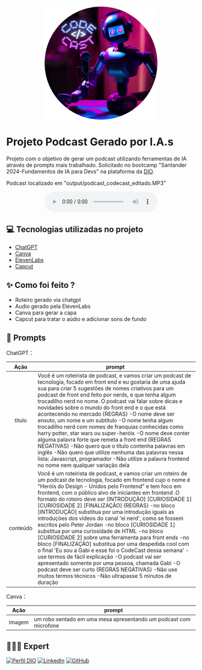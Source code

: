 <p align="center">
<img 
    src="./assets/CodeCast-cover.png"
    width="300"
/>
</p>

</p>

# Projeto Podcast Gerado por I.A.s

Projeto com o objetivo de gerar um podcast utilizando ferramentas de IA através de prompts mais trabalhado. Solicitado no bootcamp "Santander 2024-Fundamentos de IA para Devs" na plataforma da [DIO](https://dio.me).

Podcast localizado em "output/podcast_codecast_editado.MP3"

<div align="center">
    <audio src="output/podcast_codecast_editado.MP3" controls title="Podcast editado"></audio>
</div>


## 💻 Tecnologias utilizadas no projeto

- [ChatGPT](https://chat.openai.com/) 
- [Canva](https://www.canva.com)
- [ElevenLabs](https://beta.elevenlabs.io/)
- [Capcut](https://www.capcut.com/pt-br/)

## ✨ Como foi feito ?

- Roteiro gerado via chatgpt
- Audio gerado pela ElevenLabs
- Canva para gerar a capa
- Capcut para tratar o aúdio e adicionar sons de fundo

## 🧠 Prompts


ChatGPT：

|   Ação   | prompt                                                                                                                                                                                                                                                                         |
| :------: | ------------------------------------------------------------------------------------------------------------------------------------------------------------------------------------------------------------------------------------------------------------------------------ |
|  título  | Você é um roteirista de podcast, e vamos criar um podcast de tecnologia, focado em front end e eu gostaria de uma ajuda sua para criar 5 sugestões de nomes criativos para um podcast de front end feito por nerds, e que tenha algum trocadilho nerd no nome. O podcast vai falar sobre dicas e novidades sobre o mundo do front end e o que está acontecendo no mercado {REGRAS} -O nome deve ser enxuto, um nome e um subtítulo -O nome tenha algum trocadilho nerd com nomes de franquias conhecidas como harry potter, star wars ou super-heróis -O nome deve conter alguma palavra forte que remeta a front end {REGRAS NEGATIVAS} -Não quero que o título contenha palavras em inglês -Não quero que utilize nenhuma das palavras nessa lista: Javascript, programador -Não utilize a palavra frontend no nome nem qualquer variação dela                                                        |
| conteúdo | Você é um roteirista de podcast, e vamos criar um  roteiro de um podcast de tecnologia, focado em frontend cujo o nome é "Heróis do Design - Unidos pelo Frontend" e tem foco em frontend,  com o público alvo de iniciantes em frontend .O formato do roteiro deve ser [INTRODUÇÃO] [CURIOSIDADE 1] [CURIOSIDADE 2] [FINALIZAÇÃO] {REGRAS} -no bloco [INTRODUÇÃO] substitua por uma introdução iguais as introduções dos vídeos do canal 'ei nerd', como se fossem escritos pelo Peter Jordan -no bloco [CURIOSIDADE 1] substitua por uma curiosidade de HTML -no bloco [CURIOSIDADE 2] sobre uma ferramenta para front ends -no bloco [FINALIZAÇÃO] substitua por uma despedida cool com o final 'Eu sou a Gabi e esse foi o CodeCast dessa semana' -use termos de fácil explicação -O podcast vai ser apresentado somente por uma pessoa, chamada Gabi -O podcast deve ser curto {REGRAS NEGATIVAS} -Não use muitos termos técnicos -Não ultrapasse 5 minutos de duração |

Canva：

|   Ação   | prompt                                                                                                                                                                                                                                                                         |
| :------: | ------------------------------------------------------------------------------------------------------------------------------------------------------------------------------------------------------------------------------------------------------------------------------ |
|  imagem  | um robo sentado em uma mesa apresentando um podcast com microfone |

## 👩🏻‍💻 Expert

[![Perfil DIO](https://img.shields.io/badge/-Meu%20Perfil%20na%20DIO-0077B5?style=for-the-badge&logo=gitbook&logoColor=white)](https://www.dio.me/users/gabrielladiassilveira2224)
[![LinkedIn](https://img.shields.io/badge/linkedin-%230077B5.svg?style=for-the-badge&logo=linkedin&logoColor=white)](https://www.linkedin.com/in/gabriella-s-17599823b/)
[![GitHub](https://img.shields.io/badge/GitHub-0077B5?style=for-the-badge&logo=github&logoColor=white)](https://github.com/gabriellaasilveira)
<br />
<br />
